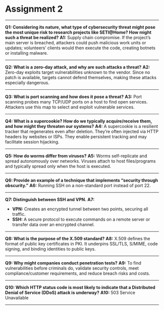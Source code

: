 # Assignment 2

---

**Q1: Considering its nature, what type of cybersecurity threat might pose the most unique risk to research projects like SETI\@Home? How might such a threat be realized?**
**A1:** Supply chain compromise. If the project’s main server is breached, attackers could push malicious work units or updates; volunteers’ clients would then execute the code, creating botnets or installing malware.

---

**Q2: What is a zero-day attack, and why are such attacks a threat?**
**A2:** Zero-day exploits target vulnerabilities unknown to the vendor. Since no patch is available, targets cannot defend themselves, making these attacks especially dangerous.

---

**Q3: What is port scanning and how does it pose a threat?**
**A3:** Port scanning probes many TCP/UDP ports on a host to find open services. Attackers use this map to select and exploit vulnerable services.

---

**Q4: What is a supercookie? How do we typically acquire/receive them, and how might they threaten our systems?**
**A4:** A supercookie is a resilient tracker that regenerates even after deletion. They’re often injected via HTTP headers by websites or ISPs. They enable persistent tracking and may facilitate session hijacking.

---

**Q5: How do worms differ from viruses?**
**A5:** Worms self-replicate and spread autonomously over networks. Viruses attach to host files/programs and typically spread only when the host is executed.

---

**Q6: Provide an example of a technique that implements “security through obscurity.”**
**A6:** Running SSH on a non-standard port instead of port 22.

---

**Q7: Distinguish between SSH and VPN.**
**A7:**

* **VPN:** Creates an encrypted tunnel between two points, securing all traffic.
* **SSH:** A secure protocol to execute commands on a remote server or transfer data over an encrypted channel.

---

**Q8: What is the purpose of the X.509 standard?**
**A8:** X.509 defines the format of public key certificates in PKI. It underpins SSL/TLS, S/MIME, code signing, and binding identities to public keys.

---

**Q9: Why might companies conduct penetration tests?**
**A9:** To find vulnerabilities before criminals do, validate security controls, meet compliance/customer requirements, and reduce breach risks and costs.

---

**Q10: Which HTTP status code is most likely to indicate that a Distributed Denial of Service (DDoS) attack is underway?**
**A10:** 503 Service Unavailable

---